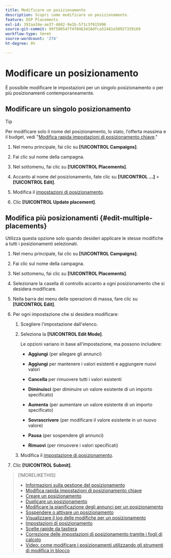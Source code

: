 ```yaml
---
title: Modificare un posizionamento
description: Scopri come modificare un posizionamento.
feature: DSP Placements
exl-id: 391aa34e-ae37-4682-9e1b-571c3f015996
source-git-commit: 99f580547f4f0463418dfca52481e58927339169
workflow-type: tm+mt
source-wordcount: '274'
ht-degree: 0%

---
```


# Modificare un posizionamento

È possibile modificare le impostazioni per un singolo posizionamento o per più posizionamenti contemporaneamente.

<!-- Some placements don't have this option. Clarify which placement types aren't eligible -- is it PG placements, or all placements using private inventory? And anything else? -->

## Modificare un singolo posizionamento

>[!TIP]
>
> Per modificare solo il nome del posizionamento, lo stato, l’offerta massima e il budget, vedi &quot;[Modifica rapida impostazioni di posizionamento chiave](/help/dsp/campaign-management/placements/placement-quick-edit.md).&quot;

1. Nel menu principale, fai clic su **[!UICONTROL Campaigns]**.

1. Fai clic sul nome della campagna.

1. Nel sottomenu, fai clic su **[!UICONTROL Placements]**.

1. Accanto al nome del posizionamento, fate clic su  **[!UICONTROL ...]** > **[!UICONTROL Edit]**.

1. Modifica il [impostazioni di posizionamento](placement-settings.md).

1. Clic **[!UICONTROL Update placement]**.

## Modifica più posizionamenti {#edit-multiple-placements}

Utilizza questa opzione solo quando desideri applicare le stesse modifiche a tutti i posizionamenti selezionati.

1. Nel menu principale, fai clic su **[!UICONTROL Campaigns]**.

1. Fai clic sul nome della campagna.

1. Nel sottomenu, fai clic su **[!UICONTROL Placements]**.

1. Selezionare la casella di controllo accanto a ogni posizionamento che si desidera modificare.

1. Nella barra dei menu delle operazioni di massa, fare clic su **[!UICONTROL Edit]**.

1. Per ogni impostazione che si desidera modificare:

   1. Scegliere l&#39;impostazione dall&#39;elenco.

   1. Seleziona la **[!UICONTROL Edit Mode]**.

      Le opzioni variano in base all’impostazione, ma possono includere:

      * **Aggiungi** (per allegare gli annunci)

      * **Aggiungi** per mantenere i valori esistenti e aggiungere nuovi valori

      * **Cancella** per rimuovere tutti i valori esistenti

      * **Diminuisci** (per diminuire un valore esistente di un importo specificato)

      * **Aumenta** (per aumentare un valore esistente di un importo specificato)

      * **Sovrascrivere** (per modificare il valore esistente in un nuovo valore)

      * **Pausa** (per sospendere gli annunci)

      * **Rimuovi** (per rimuovere i valori specificati)

   1. Modifica il [impostazione di posizionamento](placement-settings.md).

1. Clic **[!UICONTROL Submit]**.

>[!MORELIKETHIS]
>
>* [Informazioni sulla gestione del posizionamento](placement-about.md)
>* [Modifica rapida impostazioni di posizionamento chiave](placement-quick-edit.md)
>* [Creare un posizionamento](placement-create.md)
>* [Duplicare un posizionamento](placement-duplicate.md)
>* [Modificare la pianificazione degli annunci per un posizionamento](placement-edit-ad-schedule.md)
>* [Sospendere o attivare un posizionamento](placement-pause-activate.md)
>* [Visualizzare il log delle modifiche per un posizionamento](placement-change-log.md)
>* [Impostazioni di posizionamento](placement-settings.md)
>* [Scelte rapide da tastiera](/help/dsp/campaign-management/reports/keyboard-shortcuts.md)
>* [Correzione delle impostazioni di posizionamento tramite i fogli di calcolo](/help/dsp/campaign-management/qa/qa-about.md)
>* [Video: come modificare i posizionamenti utilizzando gli strumenti di modifica in blocco](https://experienceleague.adobe.com/docs/advertising-learn/tutorials/dsp/bulk-edit-placement-tools.html)
